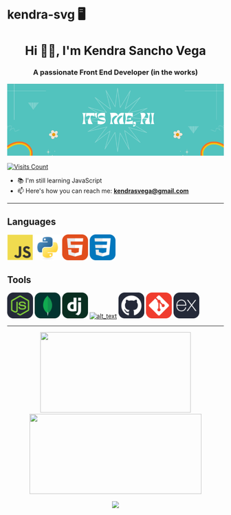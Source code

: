 # kendra-svg 🖥️
<h1 align="center">Hi 👋🏻, I'm Kendra Sancho Vega</h1>
<h3 align="center">A passionate Front End Developer (in the works)</h3>




<p align="center">
  <a href="https://www.youtube.com/watch?v=b1kbLwvqugk">
    <img src="./header3.PNG" alt="Header Image" >
  </a>
</p>



[![Visits Count](https://badges.pufler.dev/visits/kendra-svg/kendra-svg)](https://badges.pufler.dev/visits/kendra-svg/kendra-svg)


- 📚 I'm still learning JavaScript
- 📫 Here's how you can reach me: **kendrasvega@gmail.com**

----------------


## Languages
[<img alt="alt_text" width="60px" src="https://raw.githubusercontent.com/devicons/devicon/master/icons/javascript/javascript-original.svg" />](https://developer.mozilla.org/en-US/docs/Web/JavaScript) [<img alt="alt_text" width="60px" src="https://raw.githubusercontent.com/devicons/devicon/master/icons/python/python-original.svg" />](https://www.python.org/) 
[<img alt="alt_text" width="60px" src="https://github.com/tandpfun/skill-icons/blob/main/icons/HTML.svg" />](https://www.w3.org/html/)
[<img alt="alt_text" width="60px" src="https://github.com/tandpfun/skill-icons/blob/main/icons/CSS.svg" />](https://www.w3schools.com/css/)



## Tools
[<img alt="alt_text" width="60px" src="https://github.com/tandpfun/skill-icons/blob/main/icons/NodeJS-Dark.svg" />](https://nodejs.org) 
[<img alt="alt_text" width="60px" src="https://github.com/tandpfun/skill-icons/blob/main/icons/MongoDB.svg" />](https://www.mongodb.com/) 
[<img alt="alt_text" width="60px" src="https://github.com/tandpfun/skill-icons/blob/main/icons/Django.svg" />](https://www.djangoproject.com/) 
[<img alt="alt_text" width="60px" src="https://www.vectorlogo.zone/logos/getpostman/getpostman-icon.svg" />](https://postman.com) 
[<img alt="alt_text" width="60px" src="https://github.com/tandpfun/skill-icons/blob/main/icons/Github-Dark.svg" />](https://github.com/kendra-svg) 
[<img alt="alt_text" width="60px" src="https://github.com/tandpfun/skill-icons/blob/main/icons/Git.svg" />](https://git-scm.com/) 
[<img alt="alt_text" width="60px" src="https://github.com/tandpfun/skill-icons/blob/main/icons/ExpressJS-Dark.svg" />](https://expressjs.com/) 


-----
<p align="center"><img  src="https://github-readme-stats.vercel.app/api/top-langs?username=kendra-svg&show_icons=true&locale=en&layout=compact"  width="350" height="186.66" />
<img  src="https://github-readme-stats-kendra-svg.vercel.app/api?username=kendra-svg&show_icons=true&locale=en"  width="400" height="186.66" />

</p>
<p></p>
<p align="center"><img src="https://github-readme-streak-stats.herokuapp.com/?user=kendra-svg&layout=compact" /></p>






